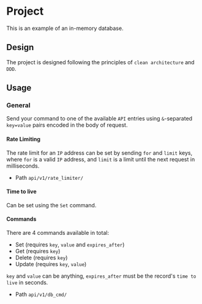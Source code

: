 # Project
This is an example of an in-memory database.

## Design
The project is designed following the principles of `clean architecture` and `DDD`.

## Usage
### General
Send your command to one of the available `API` entries using `&`-separated `key=value` 
pairs encoded in the body of request.

#### Rate Limiting
The rate limit for an `IP` address can be set by sending `for` and `limit` keys, 
where `for` is a valid `IP` address, and `limit` is a limit until the next 
request in milliseconds.
- Path `api/v1/rate_limiter/`

#### Time to live
Can be set using the `Set` command.

#### Commands
There are 4 commands available in total:
- Set (requires `key`, `value` and `expires_after`)
- Get (requires `key`)
- Delete (requires `key`)
- Update (requires `key`, `value`)

`key` and `value` can be anything, `expires_after` 
must be the record's `time to live` in seconds.
- Path `api/v1/db_cmd/`
